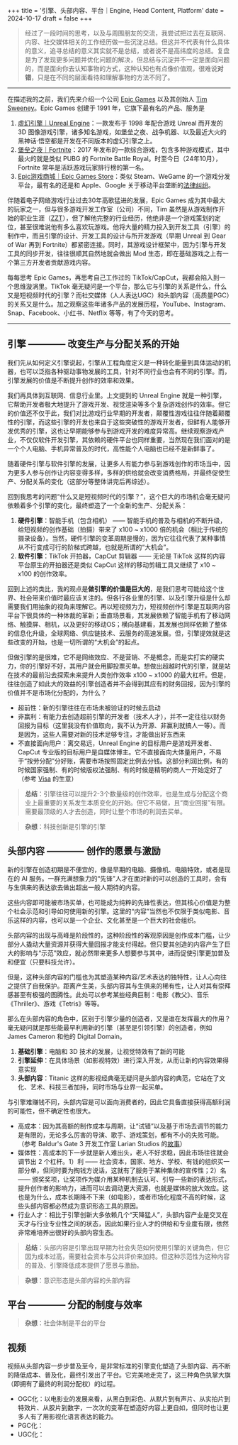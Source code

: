 +++
title = '引擎、头部内容、平台｜Engine, Head Content, Platform'
date = 2024-10-17
draft = false
+++

> 经过了一段时间的思考，以及与周围朋友的交流，我尝试把过去在互联网、内容、社交媒体相关的工作经历做一些沉淀总结。但这并不代表有什么具体的意义，追寻总结的意义其实就不是总结，或者说不是高纬度的总结。复盘是为了发现更多问题并优化问题的解决，但总结与沉淀并不一定是面向问题的，而是面向你去认知事物的方式，这种认知也有点像价值观，很难说**对错**，只是在不同的层面看待和理解事物的方法不同了。

---

在描述我的之前，我们先来介绍一个公司 [Epic Games](https://www.epicgames.com/) 以及其创始人 [Tim Sweeney](https://en.wikipedia.org/wiki/Tim_Sweeney)。Epic Games 创建于 1991 年，它旗下最有名的产品、服务是

1. [虚幻引擎｜Unreal Engine](https://www.unrealengine.com/)：一款发布于 1998 年配合游戏 Unreal 而开发的 3D 图像游戏引擎，诸多知名游戏，如堡垒之夜、战争机器、以及最近大火的黑神话·悟空都是开发在不同版本的虚幻引擎之上。
2. [堡垒之夜｜Fortnite](https://www.fortnite.com/)：2017 年发布的一款综合游戏，包含多种游戏模式，其中最火的就是类似 PUBG 的 Fortnite Battle Royal。时至今日（24年10月），Fortnite 常年是活跃游戏玩家排行榜的第一名。
3. [Epic游戏商城｜Epic Games Store](https://store.epicgames.com/en-US/)：类似 Steam、WeGame 的一个游戏分发平台，最有名的还是和 Apple、Google 关于移动平台垄断的[法律纠纷](https://en.wikipedia.org/wiki/Epic_Games_v._Apple)。

伴随着电子网络游戏行业过去30年高歌猛进的发展，Epic Games 成为其中最大的玩家之一，但与很多游戏开发工作室（公司）不同，Tim 虽然是从游戏制作开始的职业生涯（[ZZT](https://museumofzzt.com/)），但了解他完整的行业经历，他绝非是一个游戏策划的定位，甚至很难说他有多么喜欢玩游戏。他将大量的精力投入到开发工具（引擎）的制作中，而且引擎的设计、开发工具的设计与所开发游戏（早期 Unreal 到 Gear of War 再到 Fortnite）都紧密连接。同时，其游戏设计框架中，因为引擎与开发工具的同步开发，往往很顺其自然地就会做出 Mod 生态，即在基础游戏之上有一个第三方开发者贡献游戏内容。

每每思考 Epic Games，再思考自己工作过的 TikTok/CapCut，我都会陷入到一个思维漩涡里。TikTok 毫无疑问是一个平台，那么它与引擎的关系是什么，什么又是短视频时代的引擎？而社交媒体（人人表达UGC）和头部内容（高质量PGC）的关系又是什么。加之观察这些年诸多产品的发展历程，YouTube、Instagram、Snap、Facebook、小红书、Netflix 等等，有了今天的思考。

---


## 引擎 ———— 改变生产与分配关系的开始

我们先从如何定义引擎说起，引擎从工程角度定义是一种转化能量到具体运动的机器，也可以泛指各种驱动事物发展的工具，针对不同行业也会有不同的引擎。而，引擎发展的价值是不断提升创作的效率和效果。

我们再具体到互联网、信息行业里。上文提到的 Unreal Engine 就是一种引擎，它帮助开发者极大地提升了游戏开发、视觉渲染等多个复杂游戏创作的效率。但它的价值还不仅于此，我们对比游戏行业早期的开发者，颠覆性游戏往往伴随着颠覆性的引擎，而这些引擎的开发也来自于这些突破性的游戏开发者，但鲜有人能够开发优秀的引擎，这也让早期能够参与到游戏开发的难度异常高。继续观察游戏产业，不仅仅软件开发引擎，其依赖的硬件平台也同样重要，当然现在我们面对的是一个个人电脑、手机异常普及的时代，高性能个人电脑也已经不是新鲜事了。

随着硬件引擎与软件引擎的发展，让更多人有能力参与到游戏创作的市场当中，因为更多人参与创作让内容变得多样，多样的供给就会改变消费格局，并最终促使生产、分配关系的变化（这部分等整体讲完后再综述）。

回到我思考的问题“什么又是短视频时代的引擎？”，这个巨大的市场机会毫无疑问依赖着多个引擎的变化，最终塑造了一个全新的生产、分配关系：

1. **硬件引擎**：智能手机（包含相机） —— 智能手机的普及与相机的不断升级，给短视频的创作基础（拍摄）带来了 x100 ~ x1000 倍的机会（相比于传统的摄录设备）。当然，硬件引擎的变革周期是慢的，因为它往往代表了某种事情从不行变成可行的阶梯式跨越，也就是所谓的“大机会”。
2. **软件引擎**：TikTok 开拍器，CapCut 剪辑器 —— 无论是 TikTok 这样的内容平台原生的开拍器还是类似 CapCut 这样的移动剪辑工具又继续了 x10 ~ x100 的创作效率。

回到上述的类比，我的观点是**做引擎的价值是巨大的**，是我们思考可能给这个世界、社会带来价值时最应该关注的。但各行各业里的引擎、以及引擎升级是什么却需要我们用抽象的视角来理解它。再以短视频为力，短视频创作引擎是互联网内容平台下很具体的一种体裁的革新；垂直场景看，其发展依赖了智能手机有了移动网络、触摸屏、相机，以及更好的移动OS；横向基建看，其发展也同样依赖了整体的信息化升级，全球网络、供应链技术、云服务的高速发展。但，引擎提效就是这些改变的开始，也是一切所谓的“大机会”的起点。

但做引擎的是很难，它不是网络效应、不是营销、不是概念，而是实打实的硬实力，你的引擎好不好，其用户就会用脚投票买单。想做出超越时代的引擎，就是站在技术的最前沿去探索未来提升人类创作效率 x100 ~ x1000 的最大杠杆。但是，往往创造了如此大的效益的引擎创造者并不会得到其应有的财务回报，因为引擎的价值并不是市场化分配的，为什么？

- 超前性：新的引擎往往在市场未被验证的时候去启动
- 非赢利：有能力去创造超前引擎的开发者（技术人才），并不一定往往以财务回报为目标（这里我没有价值取向，我不认为开源、非赢利就搞人一等）。而是因为，这些人需要对新的技术足够专注，才能做出好东西来
- 不直接面向用户：离交易远，Unreal Engine 的目标用户是游戏开发者、CapCut 专业版的目标用户是自媒体博主。它不直接面向大体量用户，不易于“按劳分配”分好账，需要市场按照固定比例去分钱。这部分利润比例，有的时候国家强制、有的时候版权法强制、有的时候是精明的商人一开始定好了（参考 [Visa](https://www.girolino.com/the-ultimate-guide-how-does-visa-make-money-how-it-works/#:~:text=Visa%20makes%20money%20primarily%20through,charges%20for%20value%2Dadded%20services.) 的生意）

> **总结**：引擎往往可以提升2-3个数量级的创作效率，也是生成与分配这个商业上最重要的关系发生本质变化的开始。但它不易做，且“商业回报”有限。需要最顶级的人才去创造，同时让整个市场的利润去买单。

> **杂想**：科技创新是引擎的引擎


## 头部内容 ———— 创作的愿景与激励

新的引擎在创造初期是不便宜的，像是早期的电脑、摄像机、电脑特效，或者是现在的 AI 服务。一群充满想象力的“先锋”人才在面对新的可以创造的工具时，会有与生俱来的表达欲去做出超出一般人期待的内容。

这些内容即可能被市场买单，也可能成为纯粹的先锋性表达，但其核心价值是为整个社会示范和引导如何使用新的引擎。这里的“内容”当然也不仅限于类似电影、音乐这样的内容，也可以是一个企业、文化甚至是一个巨大的社会组织。

头部内容的出现与高峰是阶段性的，这种阶段性的客观原因是创作成本门槛，让少部分人撬动大量资源并获得大量回报才能支付得起。但只要其创造的内容产生了巨大的影响与“示范”效应，就必然带来更多人想要参与其中，进而促使引擎更加普及和便宜（只要科技允许）。

但是，这种头部内容的门槛也为其塑造某种内容/艺术表达的独特性，让人心向往之提供了自我保护。距离产生美，头部内容其与生俱来的稀有性，让人对其有崇拜感甚至有极强的图腾性。此处可以参考某些经典巨制：电影《教父》、音乐《Thriller》、游戏《Tetris》等等。

那么在头部内容的角色中，区别于引擎少量的创造者，又是谁在发挥最大的作用？毫无疑问就是那些能最早利用新的引擎（甚至是引领引擎）的创造者，例如 James Cameron 和他的 Digital Domain。

1. **基础引擎**：电脑和 3D 技术的发展，让视觉特效有了新的可能
2. **引擎延伸**：在具体场景（如影视特效）进行深入开发，从而让新的内容效果得意实现
3. **头部内容**：Titanic 这样的影视经典毫无疑问是头部内容的典范，它站在了文化、艺术、科技三者加持，同时市场与业界一起买单。

与引擎难赚钱不同，头部内容是可以面向消费者的，因此它具备直接获得高额利润的可能性，但不确定性也很大。

- 高成本：因为其高额的制作成本与周期，让“试错”以及基于市场去调节的能力是有限的，无论多么厉害的导演、歌手、游戏策划，都有不小的失败可能。（参考 Baldur's Gate 3 开发工作室 Larian Studios 的[故事](https://www.youtube.com/watch?v=trSxzvKXiCI)）
- 媒体性：高成本的下一步就是新人难出头，老人不好求稳，因此市场往往就会调节出 2 个杠杆。1）利 —— 社会资本，国家、地方、学校、有钱的组织买一部分单，但同时要为掏钱方说话，这就有了服务于某种集体的宣传性；2）名 —— 颁奖奖项，让奖项作为媒介用某种机制去认可、引导一些新的表达形式，提升创作者的影响力，进而可以去调动更大资源，也就是媒体的放大效应。这也是为什么，成本长期降不下来（如电影），或者市场化程度不高的时候，这些头部内容都必然成为意识形态工具的原因。
- 行业人才：相比于引擎创新大多依赖几个“天降猛人”，头部内容产业是交叉在天才与行业专业性之间的状态，因此如果行业人才的供给和专业度有限，依然非常难培养出很好的头部内容生态。

> **总结**：头部内容是引擎出现早期为社会失范如何使用引擎的关键角色，但它因为成本过高，需要社会资本与公共评价来加持。但这种示范性为这种内容的普及、引擎降低成本提供了愿景与激励。

> **杂想**：意识形态是头部内容的头部内容



## 平台 ———— 分配的制度与效率


> **杂想**：社会体制是平台的平台



## 视频

视频从头部内容一步步普及至今，是非常标准的引擎变化塑造了头部内容、再不断的降低成本、普及化，最终引发出了平台。它完美地走完了，这三种角色执掌大旗（即拥有了最终的利润分配权）的过程。

- OGC化：以电影业的发展来看，从黑白到彩色、从默片到有声片、从实拍片到特效片、从胶片到数字，一次次的变革在塑造好内容上更自如，但同时也让更多人有了用影视化语言表达的能力。
- PGC化：
- UGC化：